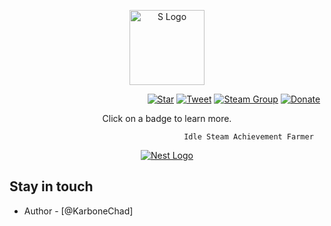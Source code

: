 <p align="center">
  <a href="https://github.com/Karbone-DEV/SteamAchievementSpammer" target="blank"><img src="https://upload.wikimedia.org/wikipedia/commons/thumb/c/c1/Steam_2016_logo_black.svg/295px-Steam_2016_logo_black.svg.png?20210923141018" width="120" alt="S Logo" /></a>
</p>

&nbsp;&nbsp;&nbsp;&nbsp;&nbsp;&nbsp;&nbsp;&nbsp;&nbsp;&nbsp;&nbsp;&nbsp;&nbsp;&nbsp;&nbsp;&nbsp;&nbsp;&nbsp;&nbsp;&nbsp;&nbsp;&nbsp;&nbsp;&nbsp;&nbsp;&nbsp;&nbsp;&nbsp;&nbsp;&nbsp;&nbsp;&nbsp;&nbsp;&nbsp;&nbsp;&nbsp;&nbsp;&nbsp;&nbsp;&nbsp;&nbsp;&nbsp;&nbsp;&nbsp;&nbsp;&nbsp;&nbsp;&nbsp;&nbsp;&nbsp;&nbsp;&nbsp;&nbsp;&nbsp;&nbsp;
[![Star](https://img.shields.io/badge/-Give%20this%20repo%20a%20star!-yellow)](https://github.com/Karbone-DEV/SteamAchievementSpammer)
[![Tweet](https://img.shields.io/twitter/url/http/shields.io.svg?style=social)](https://twitter.com/intent/tweet?text=Receive%20all%20Steam%20Achievements%20not%20yet%20unlocked%20on%20%20&url=https://github.com/Karbone-DEV/SteamAchievementSpammer&via=KarboneChad&hashtags=Steam,Achievements,Free)
[![Steam Group](https://img.shields.io/badge/Steam%20Group-Join!-blue)](https://steamcommunity.com/groups/meutegroup)
[![Donate](https://img.shields.io/badge/donate-%241-orange)](https://paypal.me/karboneyt)
<p align="center">Click on a badge to learn more.</p>


                                           Idle Steam Achievement Farmer


<p align="center">
  <a href="https://cdn.discordapp.com/attachments/1046903573675511829/1055949335482880041/photoo.png" target="blank"><img src="https://cdn.discordapp.com/attachments/883857657839104041/1281333890975268864/E4p0noW.png?ex=66db56ad&is=66da052d&hm=0b59799ed3383873c49f9e4bde6d801b8ce8567a5f11b034b132d4bbe757b422&" alt="Nest Logo" /></a>
</p>

## Stay in touch

* Author - [@KarboneChad]

